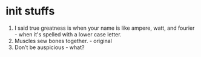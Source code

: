 # init stuffs

1. I said true greatness is when your name is like ampere, watt, and fourier - when it's spelled with a lower case letter.
2. Muscles sew bones together. - original
3. Don’t be auspicious - what?
